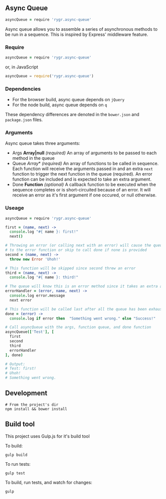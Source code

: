 Async Queue
------
```coffee
asyncQueue = require 'rygr.async-queue'
```
Async queue allows you to assemble a series of asynchronous methods to be run in a sequence. This is inspired by Express' middleware feature.

### Require
```coffee
asyncQueue = require 'rygr.async-queue'
```

or, in JavaScript

```js
asyncQueue = require('rygr.async-queue')
```

### Dependencies
* For the browser build, async queue depends on `jQuery`
* For the node build, async queue depends on `q`

These dependency differences are denoted in the `bower.json` and `package.json` files.

### Arguments
Async queue takes three arguments:

* Args **Array|null** *(required)*
  An array of arguments to be passed to each method in the queue
* Queue *Array<Functions>** *(required)*
  An array of functions to be called in sequence. Each function will receive the arguments passed in and an extra `next` function to trigger the next function in the queue (required). An error function can be included and is expected to take an extra argument.
* Done **Function** *(optional)*
  A callback function to be executed when the sequence completes or is short-circuited because of an error. It will receive an error as it's first argument if one occured, or null otherwise.

### Useage
```coffee
asyncQueue = require 'rygr.async-queue'

first = (name, next) ->
  console.log "#{ name }: first!"
  next()

# Throwing an error (or calling next with an error) will cause the queue to skip
# to the error function or skip to call done if none is provided
second = (name, next) ->
  throw new Error 'Uhoh!'

# This function will be skipped since second threw an error
third = (name, next) ->
  console.log "#{ name }: third!"

# The queue will know this is an error method since it takes an extra argument
errorHandler = (error, name, next) ->
  console.log error.message
  next error

# This function will be called last after all the queue has been exhausted
done = (error) ->
  console.log if error then  "Something went wrong." else "Success!"

# Call asyncQueue with the args, function queue, and done function
asyncQueue(['Test'], [
  first
  second
  third
  errorHandler
], done)

# Output:
# Test: first!
# Uhoh!
# Something went wrong.
```

Development
---
```shell
# From the project's dir
npm install && bower install
```

Build tool
---
This project uses Gulp.js for it's build tool

To build:
```shell
gulp build
```

To run tests:
```shell
gulp test
```

To build, run tests, and watch for changes:
```shell
gulp
```
